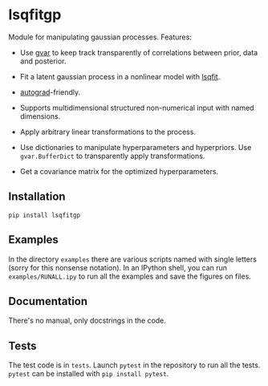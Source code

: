 # lsqfitgp

Module for manipulating gaussian processes. Features:

  * Use [gvar](https://github.com/gplepage/gvar) to keep track transparently of
    correlations between prior, data and posterior.

  * Fit a latent gaussian process in a nonlinear model with
    [lsqfit](https://github.com/gplepage/lsqfit).
    
  * [autograd](https://github.com/HIPS/autograd)-friendly.
  
  * Supports multidimensional structured non-numerical input with named
    dimensions.
    
  * Apply arbitrary linear transformations to the process.
  
  * Use dictionaries to manipulate hyperparameters and hyperpriors. Use
    `gvar.BufferDict` to transparently apply transformations.
    
  * Get a covariance matrix for the optimized hyperparameters.
  
## Installation

```
pip install lsqfitgp
```

## Examples

In the directory `examples` there are various scripts named with single letters
(sorry for this nonsense notation). In an IPython shell, you can run
`examples/RUNALL.ipy` to run all the examples and save the figures on files.

## Documentation

There's no manual, only docstrings in the code.

## Tests

The test code is in `tests`. Launch `pytest` in the repository to run all the
tests. `pytest` can be installed with `pip install pytest`.
